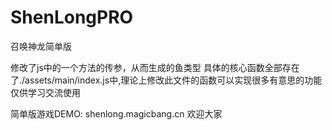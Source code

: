 # ShenLongPRO
召唤神龙简单版


修改了js中的一个方法的传参，从而生成的鱼类型
具体的核心函数全部存在了./assets/main/index.js中,理论上修改此文件的函数可以实现很多有意思的功能
仅供学习交流使用

简单版游戏DEMO: shenlong.magicbang.cn
欢迎大家
